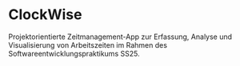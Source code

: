 # ClockWise
Projektorientierte Zeitmanagement-App zur Erfassung, Analyse und Visualisierung von Arbeitszeiten im Rahmen des Softwareentwicklungspraktikums SS25.
